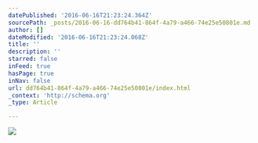```yaml
---
datePublished: '2016-06-16T21:23:24.364Z'
sourcePath: _posts/2016-06-16-dd764b41-864f-4a79-a466-74e25e50801e.md
author: []
dateModified: '2016-06-16T21:23:24.068Z'
title: ''
description: ''
starred: false
inFeed: true
hasPage: true
inNav: false
url: dd764b41-864f-4a79-a466-74e25e50801e/index.html
_context: 'http://schema.org'
_type: Article

---
```

![](https://the-grid-user-content.s3-us-west-2.amazonaws.com/1b6226db-2b69-44eb-a642-8c09494acbdf.jpg)